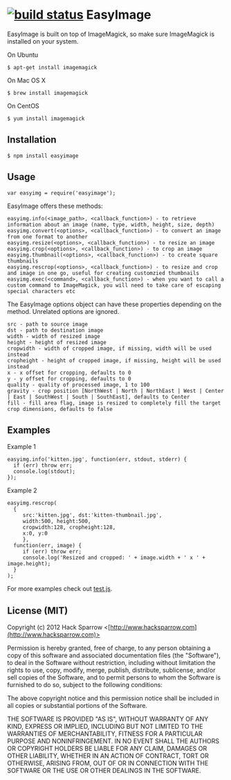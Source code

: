 [![build status](https://secure.travis-ci.org/hacksparrow/node-easyimage.png)](http://travis-ci.org/hacksparrow/node-easyimage)
EasyImage
=========

EasyImage is built on top of ImageMagick, so make sure ImageMagick is installed on your system.

On Ubuntu

    $ apt-get install imagemagick

On Mac OS X

    $ brew install imagemagick

On CentOS

    $ yum install imagemagick

## Installation

    $ npm install easyimage

## Usage

    var easyimg = require('easyimage');

EasyImage offers these methods:

	easyimg.info(<image_path>, <callback_function>) - to retrieve information about an image (name, type, width, height, size, depth)
	easyimg.convert(<options>, <callback_function>) - to convert an image from one format to another
	easyimg.resize(<options>, <callback_function>) - to resize an image
	easyimg.crop(<options>, <callback_function>) - to crop an image
	easyimg.thumbnail(<options>, <callback_function>) - to create square thumbnails
	easyimg.rescrop(<options>, <callback_function>) - to resize and crop and image in one go, useful for creating customzied thumbnails
	easyimg.exec(<command>, <callback_function>) - when you want to call a custom command to ImageMagick, you will need to take care of escaping special characters etc

 The EasyImage options object can have these properties depending on
 the method. Unrelated options are ignored.

	src - path to source image
	dst - path to destination image
	width - width of resized image
	height - height of resized image
	cropwidth - width of cropped image, if missing, width will be used instead
	cropheight - height of cropped image, if missing, height will be used instead
	x - x offset for cropping, defaults to 0
	y - y offset for cropping, defaults to 0
	quality - quality of processed image, 1 to 100
	gravity - crop position [NorthWest | North | NorthEast | West | Center | East | SouthWest | South | SouthEast], defaults to Center
	fill - fill area flag, image is resized to completely fill the target crop dimensions, defaults to false

## Examples

Example 1

    easyimg.info('kitten.jpg', function(err, stdout, stderr) {
      if (err) throw err;
      console.log(stdout);
    });

Example 2

    easyimg.rescrop(
      {
         src:'kitten.jpg', dst:'kitten-thumbnail.jpg',
         width:500, height:500,
         cropwidth:128, cropheight:128,
         x:0, y:0
         },
      function(err, image) {
         if (err) throw err;
         console.log('Resized and cropped: ' + image.width + ' x ' + image.height);
      }
    );

For more examples check out [test.js](https://github.com/hacksparrow/node-easyimage/blob/master/test.js).

## License (MIT)

Copyright (c) 2012 Hack Sparrow <[http://www.hacksparrow.com](http://www.hacksparrow.com)>

Permission is hereby granted, free of charge, to any person obtaining a copy
of this software and associated documentation files (the "Software"), to deal
in the Software without restriction, including without limitation the rights
to use, copy, modify, merge, publish, distribute, sublicense, and/or sell
copies of the Software, and to permit persons to whom the Software is
furnished to do so, subject to the following conditions:

The above copyright notice and this permission notice shall be included in
all copies or substantial portions of the Software.

THE SOFTWARE IS PROVIDED "AS IS", WITHOUT WARRANTY OF ANY KIND, EXPRESS OR
IMPLIED, INCLUDING BUT NOT LIMITED TO THE WARRANTIES OF MERCHANTABILITY,
FITNESS FOR A PARTICULAR PURPOSE AND NONINFRINGEMENT. IN NO EVENT SHALL THE
AUTHORS OR COPYRIGHT HOLDERS BE LIABLE FOR ANY CLAIM, DAMAGES OR OTHER
LIABILITY, WHETHER IN AN ACTION OF CONTRACT, TORT OR OTHERWISE, ARISING FROM, OUT OF OR IN CONNECTION WITH THE SOFTWARE OR THE USE OR OTHER DEALINGS IN THE SOFTWARE.
